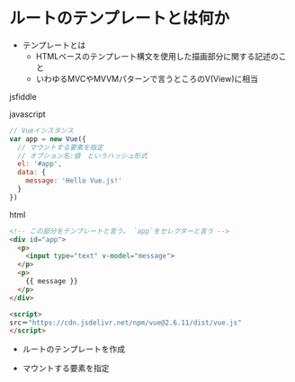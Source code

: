 # ルートのテンプレートとは何か

- テンプレートとは
  - HTMLベースのテンプレート構文を使用した描画部分に関する記述のこと
  - いわゆるMVCやMVVMパターンで言うところのV(View)に相当

jsfiddle

javascript

```javascript
// Vueインスタンス
var app = new Vue({
  // マウントする要素を指定
  // オプション名:値　というハッシュ形式
  el: '#app',
  data: {
    message: 'Hello Vue.js!'
  }
})
```

html

```html
<!-- この部分をテンプレートと言う。 `app`をセレクターと言う -->
<div id="app">
  <p>
    <input type="text" v-model="message">
  </p>
  <p>
    {{ message }}
  </p>
</div>

<script>
src＝"https://cdn.jsdelivr.net/npm/vue@2.6.11/dist/vue.js"
</script>
```

- ルートのテンプレートを作成

- マウントする要素を指定
